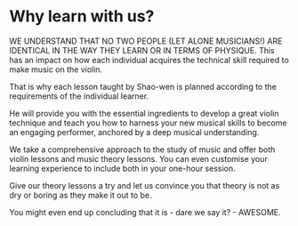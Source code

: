 # Why learn with us?

WE UNDERSTAND THAT NO TWO PEOPLE (LET ALONE MUSICIANS!) ARE IDENTICAL IN THE WAY THEY LEARN OR IN TERMS OF PHYSIQUE.
This has an impact on how each individual acquires the technical skill required to make music on the violin.

That is why each lesson taught by Shao-wen is planned according to the requirements of the individual learner.

He will provide you with the essential ingredients to develop a great violin technique and teach you how to harness your new musical skills to become an engaging performer, anchored by a deep musical understanding.

We take a comprehensive approach to the study of music and offer both violin lessons and music theory lessons. You can even customise your learning experience to include both in your one-hour session.

Give our theory lessons a try and let us convince you that theory is not as dry or boring as they make it out to be.

You might even end up concluding that it is - dare we say it? - AWESOME.
